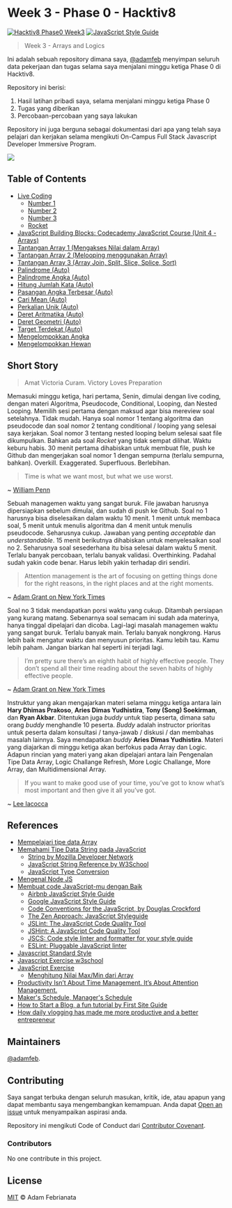 # Week 3 - Phase 0 - Hacktiv8

[![Hacktiv8 Phase0 Week3](https://img.shields.io/badge/week3-hacktiv8-orange.svg?style=flat-square)](https://hacktiv8.com/fullstack) [![JavaScript Style Guide](https://img.shields.io/badge/code_style-standard-brightgreen.svg?style=flat-square)](https://standardjs.com)


> Week 3 - Arrays and Logics

Ini adalah sebuah repository dimana saya, [@adamfeb](https://github.com/adamfeb) menyimpan seluruh data pekerjaan dan tugas selama saya menjalani minggu ketiga Phase 0 di Hacktiv8.

Repository ini berisi:

1. Hasil latihan pribadi saya, selama menjalani minggu ketiga Phase 0
2. Tugas yang diberikan
3. Percobaan-percobaan yang saya lakukan

Repository ini juga berguna sebagai dokumentasi dari apa yang telah saya pelajari dan kerjakan selama mengikuti On-Campus Full Stack Javascript Developer Immersive Program.

<a href="https://hacktiv8.com/"><img src="https://hacktiv8.com/img/logo-hacktiv8_bordered.png"></a>


## Table of Contents

- [Live Coding](https://github.com/adamfeb/hacktiv8/tree/master/phase0/week3/livecoding)
  - [Number 1](https://adamfeb.github.io/hacktiv8/phase0/week3/livecoding/1.js)
  - [Number 2](https://adamfeb.github.io/hacktiv8/phase0/week3/livecoding/2.js)
  - [Number 3](https://adamfeb.github.io/hacktiv8/phase0/week3/livecoding/3.js)
  - [Rocket](https://adamfeb.github.io/hacktiv8/phase0/week3/livecoding/rocket.js)
- [JavaScript Building Blocks: Codecademy JavaScript Course (Unit 4 - Arrays)](https://adamfeb.github.io/hacktiv8/phase0/week3/codeacademy/week3day2-codeacademy-javascript-array-and-loops.png)
- [Tantangan Array 1 (Mengakses Nilai dalam Array)](https://adamfeb.github.io/hacktiv8/phase0/week3/tantangan/array1.js)
- [Tantangan Array 2 (Melooping menggunakan Array)](https://adamfeb.github.io/hacktiv8/phase0/week3/tantangan/array2.js)
- [Tantangan Array 3 (Array Join, Split, Slice, Splice, Sort)](https://adamfeb.github.io/hacktiv8/phase0/week3/tantangan/array3.js)
- [Palindrome (Auto)](https://adamfeb.github.io/hacktiv8/phase0/week3/logic/palindrome.js)
- [Palindrome Angka (Auto)](https://adamfeb.github.io/hacktiv8/phase0/week3/logic/palindromeAngka.js)
- [Hitung Jumlah Kata (Auto)](https://adamfeb.github.io/hacktiv8/phase0/week3/logic/hitungJumlahKata.js)
- [Pasangan Angka Terbesar (Auto)](https://adamfeb.github.io/hacktiv8/phase0/week3/logic/pasanganAngkaTerbesar.js)
- [Cari Mean (Auto)](https://adamfeb.github.io/hacktiv8/phase0/week3/morelogic/cariMean.js)
- [Perkalian Unik (Auto)](https://adamfeb.github.io/hacktiv8/phase0/week3/morelogic/perkalianUnik.js)
- [Deret Aritmatika (Auto)](https://adamfeb.github.io/hacktiv8/phase0/week3/morelogic/deretAritmatika.js)
- [Deret Geometri (Auto)](https://adamfeb.github.io/hacktiv8/phase0/week3/morelogic/deretGeometri.js)
- [Target Terdekat  (Auto)](https://adamfeb.github.io/hacktiv8/phase0/week3/morearray/targetTerdekat.js)
- [Mengelompokkan Angka](https://adamfeb.github.io/hacktiv8/phase0/week3/multidimensionalarray/mengelompokkanAngka.js)
- [Mengelompokkan Hewan](https://adamfeb.github.io/hacktiv8/phase0/week3/multidimensionalarray/mengelompokkanHewan.js)


## Short Story

> Amat Victoria Curam. Victory Loves Preparation 

Memasuki minggu ketiga, hari pertama, Senin, dimulai dengan live coding, dengan materi Algoritma, Pseudocode, Conditional, Looping, dan Nested Looping. Memilih sesi pertama dengan maksud agar bisa mereview soal setelahnya. Tidak mudah. Hanya soal nomor 1 tentang algoritma dan pseudocode dan soal nomor 2 tentang conditional / looping yang selesai saya kerjakan. Soal nomor 3 tentang nested looping belum selesai saat file dikumpulkan. Bahkan ada soal *Rocket* yang tidak sempat dilihat. Waktu keburu habis. 30 menit pertama dihabiskan untuk membuat file, push ke Github dan mengerjakan soal nomor 1 dengan sempurna (terlalu sempurna, bahkan). Overkill. Exaggerated. Superfluous. Berlebihan. 

> Time is what we want most, but what we use worst. 

~ [William Penn](https://en.wikipedia.org/wiki/William_Penn)

Sebuah managemen waktu yang sangat buruk. File jawaban harusnya dipersiapkan sebelum dimulai, dan sudah di push ke Github. Soal no 1 harusnya bisa diselesaikan dalam waktu 10 menit. 1 menit untuk membaca soal, 5 menit untuk menulis algoritma dan 4 menit untuk menulis pseudocode. Seharusnya cukup. Jawaban yang penting *acceptable* dan *understandable*. 15 menit berikutnya dihabiskan untuk menyelesaikan soal no 2. Seharusnya soal sesederhana itu bisa selesai dalam waktu 5 menit. Terlalu banyak percobaan, terlalu banyak validasi. Overthinking. Padahal sudah yakin code benar. Harus lebih yakin terhadap diri sendiri. 

> Attention management is the art of focusing on getting things done for the right reasons, in the right places and at the right moments.

~ [Adam Grant on New York Times](https://nyti.ms/2V1vZ4n)

Soal no 3 tidak mendapatkan porsi waktu yang cukup. Ditambah persiapan yang kurang matang. Sebenarnya soal semacam ini sudah ada materinya, hanya tinggal dipelajari dan dicoba. Lagi-lagi masalah managemen waktu yang sangat buruk. Terlalu banyak main. Terlalu banyak nongkrong. Harus lebih baik mengatur waktu dan menyusun prioritas. Kamu lebih tau. Kamu lebih paham. Jangan biarkan hal seperti ini terjadi lagi.

 > I’m pretty sure there’s an eighth habit of highly effective people. They don’t spend all their time reading about the seven habits of highly effective people.

 ~ [Adam Grant on New York Times](https://nyti.ms/2V1vZ4n)

Instruktur yang akan mengajarkan materi selama minggu ketiga antara lain **Hary Dhimas Prakoso**, **Aries Dimas Yudhistira**, **Tony (Song) Soekirman**, dan **Ryan Akbar**. Ditentukan juga *buddy* untuk tiap peserta, dimana satu orang *buddy* menghandle 10 peserta. *Buddy* adalah instructor prioritas untuk peserta dalam konsultasi / tanya-jawab / diskusi / dan membahas masalah lainnya. Saya mendapatkan *buddy* **Aries Dimas Yudhistira**. Materi yang diajarkan di minggu ketiga akan berfokus pada Array dan Logic. Adapun rincian yang materi yang akan dipelajari antara lain Pengenalan Tipe Data Array, Logic Challange Refresh, More Logic Challange, More Array, dan Multidimensional Array.

> If you want to make good use of your time, you’ve got to know what’s most important and then give it all you’ve got. 

~ [Lee Iacocca](https://en.wikipedia.org/wiki/Lee_Iacocca)


## References

- [Mempelajari tipe data Array](http://prep.hacktiv8.com.s3-website-ap-southeast-1.amazonaws.com/week-3/js-array)
- [Memahami Tipe Data String pada JavaScript](http://prep.hacktiv8.com.s3-website-ap-southeast-1.amazonaws.com/week-3/js-string-reference)
  - [String by Mozilla Developer Network](https://developer.mozilla.org/en-US/docs/Web/JavaScript/Reference/Global_Objects/String)
  - [JavaScript String Reference by W3School](http://www.w3schools.com/jsref/jsref_obj_string.asp)
  - [JavaScript Type Conversion](http://www.w3schools.com/js/js_type_conversion.asp)
- [Mengenal Node JS](http://prep.hacktiv8.com.s3-website-ap-southeast-1.amazonaws.com/week-3/js-node)
- [Membuat code JavaScript-mu dengan Baik](http://prep.hacktiv8.com.s3-website-ap-southeast-1.amazonaws.com/week-3/js-code-style)
  - [Airbnb JavaScript Style Guide](https://github.com/airbnb/javascript)
  - [Google JavaScript Style Guide](https://github.com//google/styleguide)
  - [Code Conventions for the JavaScript, by Douglas Crockford](http://javascript.crockford.com/code.html)
  - [The Zen Approach: JavaScript Styleguide](https://github.com/nijikokun/the-zen-approach)
  - [JSLint: The JavaScript Code Quality Tool](http://jslint.com/)
  - [JSHint: A JavaScript Code Quality Tool](http://jshint.com/)
  - [JSCS: Code style linter and formatter for your style guide](http://jscs.info/)
  - [ESLint: Pluggable JavaScript linter](http://eslint.org/)
- [Javascript Standard Style](https://standardjs.com/)
- [Javascript Exercise w3school](https://www.w3schools.com/js/exercise_js.asp?filename=exercise_js_arrays1)
- [JavaScript Exercise](https://www.w3resource.com/javascript-exercises/)
  - [Menghitung Nilai Max/Min dari Array](http://www.jstips.co/en/calculate-the-max-min-value-from-an-array/)
- [Productivity Isn’t About Time Management. It’s About Attention Management.](https://nyti.ms/2V1vZ4n)
- [Maker's Schedule, Manager's Schedule](http://www.paulgraham.com/makersschedule.html)
- [How to Start a Blog, a fun tutorial by First Site Guide](http://firstsiteguide.com/start-blog)
- [How daily vlogging has made me more productive and a better entrepreneur](https://meda.io/blog/startup/2016/05/20/how-daily-vlogging-has-made-me-more-productive-and-a-better-entrepreneur.html)


## Maintainers

[@adamfeb](https://github.com/adamfeb).


## Contributing

Saya sangat terbuka dengan seluruh masukan, kritik, ide, atau apapun yang dapat membantu saya mengembangkan kemampuan. Anda dapat [Open an issue](https://github.com/adamfeb/hacktiv8/issues/new) untuk menyampaikan aspirasi anda.

Repository ini mengikuti Code of Conduct dari [Contributor Covenant](http://contributor-covenant.org/version/1/3/0/).

### Contributors

No one contribute in this project.


## License

[MIT](LICENSE) © Adam Febrianata
